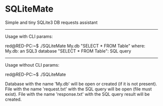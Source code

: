 # SQLiteMate
Simple and tiny SQLite3 DB requests assistant

******
Usage with CLI params:

red@RED-PC:~$ ./SQLiteMate My.db "SELECT * FROM Table"
where:
My.db: an SQL3 database
"SELECT * FROM Table": SQL query

******
Usage without CLI params:

red@RED-PC:~$ ./SQLiteMate

Database with the name 'My.db' will be open or created (if it is not present).
File with the name 'request.txt' with the SQL query will be open (file must exist).
File with the name 'response.txt' with the SQL query result will be created.